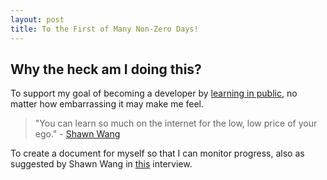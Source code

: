 ```yaml
---
layout: post
title: To the First of Many Non-Zero Days!
---
```


## Why the heck am I doing this? ##

To support my goal of becoming a developer by [learning in public](https://www.swyx.io/writing/learn-in-public/), no matter how embarrassing it may make me feel. 

> "You can learn so much on the internet for the low, low price of your ego." - [Shawn Wang](https://twitter.com/swyx)

To create a document for myself so that I can monitor progress, also as suggested by Shawn Wang in [this](https://www.freecodecamp.org/news/shawn-wang-podcast-interview/) interview.

